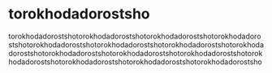 # torokhodadorostsho
torokhodadorostshotorokhodadorostshotorokhodadorostshotorokhodadorostshotorokhodadorostshotorokhodadorostshotorokhodadorostshotorokhodadorostshotorokhodadorostshotorokhodadorostshotorokhodadorostshotorokhodadorostshotorokhodadorostshotorokhodadorostshotorokhodadorostsho
